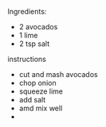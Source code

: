 Ingredients:
- 2 avocados
- 1 lime
- 2 tsp salt

instructions
- cut and mash avocados
- chop onion
- squeeze lime
- add salt
- amd mix well
- 
